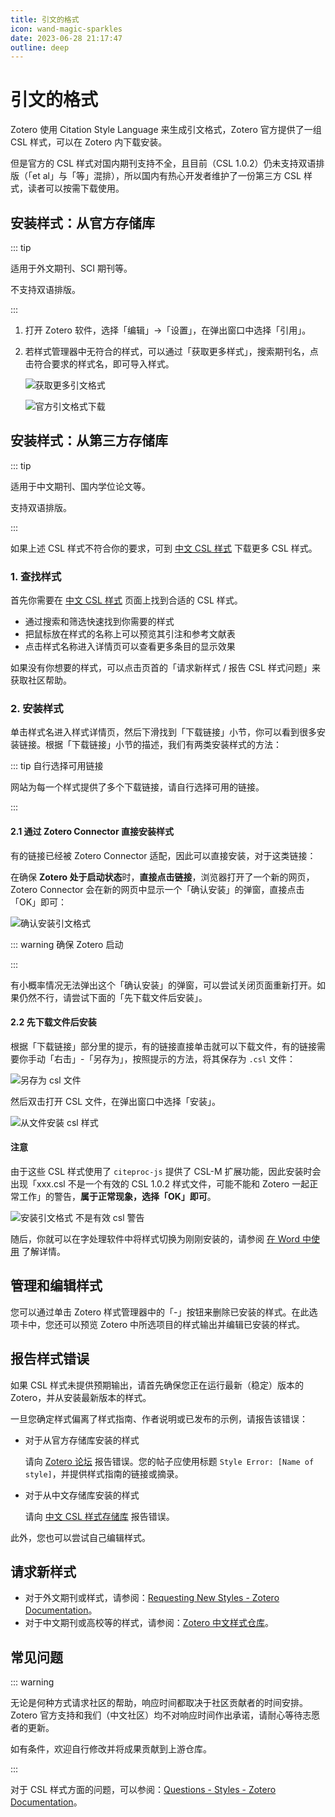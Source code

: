 ```yaml
---
title: 引文的格式
icon: wand-magic-sparkles
date: 2023-06-28 21:17:47
outline: deep
---
```


# 引文的格式

Zotero 使用 Citation Style Language 来生成引文格式，Zotero 官方提供了一组 CSL 样式，可以在 Zotero 内下载安装。

但是官方的 CSL 样式对国内期刊支持不全，且目前（CSL 1.0.2）仍未支持双语排版（「et al」与「等」混排），所以国内有热心开发者维护了一份第三方 CSL 样式，读者可以按需下载使用。

## 安装样式：从官方存储库

::: tip

适用于外文期刊、SCI 期刊等。

不支持双语排版。

:::

1. 打开 Zotero 软件，选择「编辑」->「设置」，在弹出窗口中选择「引用」。

   <!-- ![引文格式管理](../assets/images/zotero-引文格式管理.png) -->

2. 若样式管理器中无符合的样式，可以通过「获取更多样式」，搜索期刊名，点击符合要求的样式名，即可导入样式。

   ![获取更多引文格式](../assets/images/zotero-获取更多引文格式.png)

   ![官方引文格式下载](../assets/images/zotero-官方引文格式.png)

## 安装样式：从第三方存储库

::: tip

适用于中文期刊、国内学位论文等。

支持双语排版。

:::

如果上述 CSL 样式不符合你的要求，可到 [中文 CSL 样式](https://zotero-chinese.com/styles) 下载更多 CSL 样式。

### 1. 查找样式

首先你需要在 [中文 CSL 样式](https://zotero-chinese.com/styles) 页面上找到合适的 CSL 样式。

- 通过搜索和筛选快速找到你需要的样式
- 把鼠标放在样式的名称上可以预览其引注和参考文献表
- 点击样式名称进入详情页可以查看更多条目的显示效果

如果没有你想要的样式，可以点击页首的「请求新样式 / 报告 CSL 样式问题」来获取社区帮助。

### 2. 安装样式

单击样式名进入样式详情页，然后下滑找到「下载链接」小节，你可以看到很多安装链接。根据「下载链接」小节的描述，我们有两类安装样式的方法：

::: tip 自行选择可用链接

网站为每一个样式提供了多个下载链接，请自行选择可用的链接。

:::

#### 2.1 通过 Zotero Connector 直接安装样式

有的链接已经被 Zotero Connector 适配，因此可以直接安装，对于这类链接：

在确保 **Zotero 处于启动状态**时，**直接点击链接**，浏览器打开了一个新的网页，Zotero Connector 会在新的网页中显示一个「确认安装」的弹窗，直接点击「OK」即可：

![确认安装引文格式](../assets/images/zotero-从connector添加csl样式.png)

::: warning 确保 Zotero 启动

:::

有小概率情况无法弹出这个「确认安装」的弹窗，可以尝试关闭页面重新打开。如果仍然不行，请尝试下面的「先下载文件后安装」。

#### 2.2 先下载文件后安装

根据「下载链接」部分里的提示，有的链接直接单击就可以下载文件，有的链接需要你手动「右击」-「另存为」，按照提示的方法，将其保存为 `.csl` 文件：

![另存为 csl 文件](../assets/images/另存为csl文件.png)

然后双击打开 CSL 文件，在弹出窗口中选择「安装」。

![从文件安装 csl 样式](../assets/images/zotero-从文件安装csl样式.png)

#### 注意

由于这些 CSL 样式使用了 `citeproc-js` 提供了 CSL-M 扩展功能，因此安装时会出现「xxx.csl 不是一个有效的 CSL 1.0.2 样式文件，可能不能和 Zotero 一起正常工作」的警告，**属于正常现象，选择「OK」即可**。

![安装引文格式 不是有效 csl 警告](../assets/images/安装引文格式-不是有效csl警告.png)

随后，你就可以在字处理软件中将样式切换为刚刚安装的，请参阅 [在 Word 中使用](./ms-word-plugin.md) 了解详情。

## 管理和编辑样式

您可以通过单击 Zotero 样式管理器中的「-」按钮来删除已安装的样式。在此选项卡中，您还可以预览 Zotero 中所选项目的样式输出并编辑已安装的样式。

## 报告样式错误

如果 CSL 样式未提供预期输出，请首先确保您正在运行最新（稳定）版本的 Zotero，并从安装最新版本的样式。

一旦您确定样式偏离了样式指南、作者说明或已发布的示例，请报告该错误：

- 对于从官方存储库安装的样式

  请向 [Zotero 论坛](https://www.zotero.org/forum) 报告错误。您的帖子应使用标题 `Style Error: [Name of style]`，并提供样式指南的链接或摘录。

- 对于从中文存储库安装的样式

  请向 [中文 CSL 样式存储库](https://github.com/zotero-chinese/styles) 报告错误。

此外，您也可以尝试自己编辑样式。

## 请求新样式

- 对于外文期刊或样式，请参阅：[Requesting New Styles - Zotero Documentation](https://www.zotero.org/support/styles#requesting_new_styles)。
- 对于中文期刊或高校等的样式，请参阅：[Zotero 中文样式仓库](https://github.com/zotero-chinese/styles?tab=readme-ov-file#没有找到符合需要的样式)。

## 常见问题

::: warning

无论是何种方式请求社区的帮助，响应时间都取决于社区贡献者的时间安排。Zotero 官方支持和我们（中文社区）均不对响应时间作出承诺，请耐心等待志愿者的更新。

如有条件，欢迎自行修改并将成果贡献到上游仓库。

:::

对于 CSL 样式方面的问题，可以参阅：[Questions - Styles - Zotero Documentation](https://www.zotero.org/support/styles#questions)。
